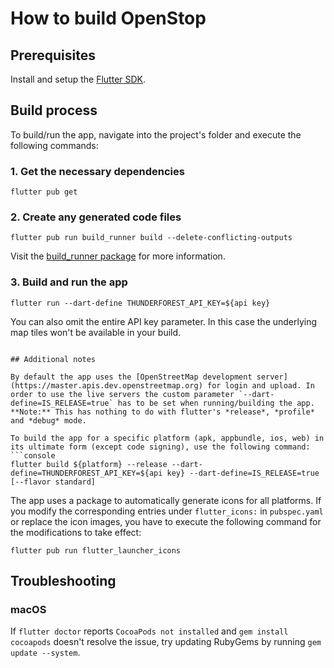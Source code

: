 # How to build OpenStop

## Prerequisites

Install and setup the [Flutter SDK](https://docs.flutter.dev/get-started/install).

## Build process

To build/run the app, navigate into the project's folder and execute the following commands:

### 1. Get the necessary dependencies
```console
flutter pub get
```
### 2. Create any generated code files
```console
flutter pub run build_runner build --delete-conflicting-outputs
```
Visit the [build_runner package](https://pub.dev/packages/build_runner#built-in-commands) for more information.
### 3. Build and run the app
```console
flutter run --dart-define THUNDERFOREST_API_KEY=${api key}
```
You can also omit the entire API key parameter. In this case the underlying map tiles won't be available in your build.

```

## Additional notes

By default the app uses the [OpenStreetMap development server](https://master.apis.dev.openstreetmap.org) for login and upload. In order to use the live servers the custom parameter `--dart-define=IS_RELEASE=true` has to be set when running/building the app.
**Note:** This has nothing to do with flutter's *release*, *profile* and *debug* mode.

To build the app for a specific platform (apk, appbundle, ios, web) in its ultimate form (except code signing), use the following command:
```console
flutter build ${platform} --release --dart-define=THUNDERFOREST_API_KEY=${api key} --dart-define=IS_RELEASE=true [--flavor standard]
```

The app uses a package to automatically generate icons for all platforms. If you modify the corresponding entries under `flutter_icons:` in `pubspec.yaml` or replace the icon images, you have to execute the following command for the modifications to take effect:
```console
flutter pub run flutter_launcher_icons
```

## Troubleshooting

### macOS
If `flutter doctor` reports `CocoaPods not installed` and `gem install cocoapods` doesn't resolve the issue, try updating RubyGems by running `gem update --system`.
